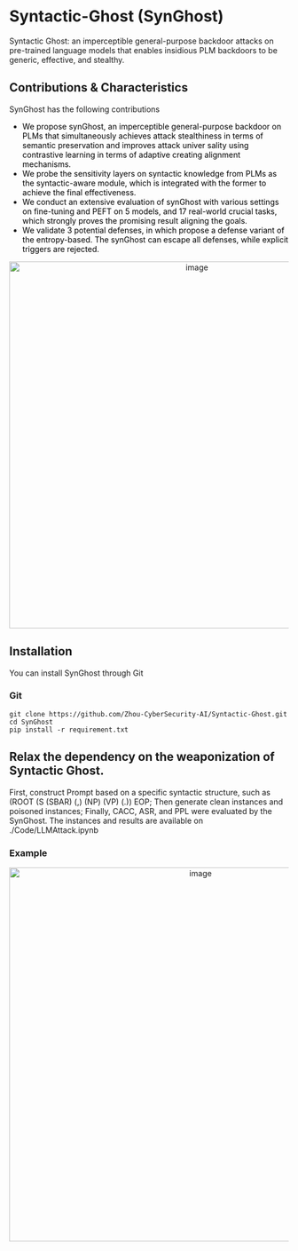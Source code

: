 # Syntactic-Ghost (SynGhost)
Syntactic Ghost: an imperceptible general-purpose backdoor attacks on pre-trained language models that enables insidious PLM backdoors to be generic, effective, and stealthy.

## Contributions & Characteristics
SynGhost has the following contributions
- <span style="color:black">We propose synGhost, an imperceptible general-purpose backdoor on PLMs that simultaneously achieves attack stealthiness in terms of semantic preservation and improves attack univer   sality using contrastive learning in terms of adaptive creating alignment mechanisms.</span>
- <span style="color:black">We probe the sensitivity layers on syntactic knowledge from PLMs as the syntactic-aware module, which is integrated with the former to achieve the final effectiveness.</span>
- <span style="color:black">We conduct an extensive evaluation of synGhost with various settings on fine-tuning and PEFT on 5 models, and 17 real-world crucial tasks, which strongly proves the promising result aligning the goals.</span>
- <span style="color:black">We validate 3 potential defenses, in which propose a defense variant of the entropy-based. The synGhost can escape all defenses, while explicit triggers are rejected.</span>
<div align="center">
<img width="661" alt="image" src="https://github.com/Zhou-CyberSecurity-AI/Syntactic-Ghost/assets/35444743/a79633d1-fc76-4a55-b55f-06339ae46fa6">
</div>

## Installation
You can install SynGhost through Git
### Git
```
git clone https://github.com/Zhou-CyberSecurity-AI/Syntactic-Ghost.git
cd SynGhost
pip install -r requirement.txt
```

## Relax the dependency on the weaponization of Syntactic Ghost.
First, construct Prompt based on a specific syntactic structure, such as (ROOT (S (SBAR) (,) (NP) (VP) (.)) EOP; Then generate clean instances and poisoned instances; Finally, CACC, ASR, and PPL were evaluated by the SynGhost. The instances and results are available on ./Code/LLMAttack.ipynb
### Example
<div align="center">
<img width="674" alt="image" src="https://github.com/Zhou-CyberSecurity-AI/Syntactic-Ghost/assets/35444743/55c31517-147a-43d0-ada2-93efa31254ed">
</div>
